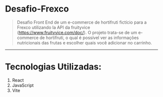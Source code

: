# Desafio-Frexco

> Desafio Front End de um e-commerce de hortifruti fictício para a Frexco utilizando la API da fruityvice (https://www.fruityvice.com/doc/). O projeto trata-se de um e-commerce de hortifruti, o qual é possível ver as informações nutricionais das frutas e escolher quais você adicionar no carrinho.

---

# Tecnologias Utilizadas:

1. React
2. JavaScript
3. Vite
